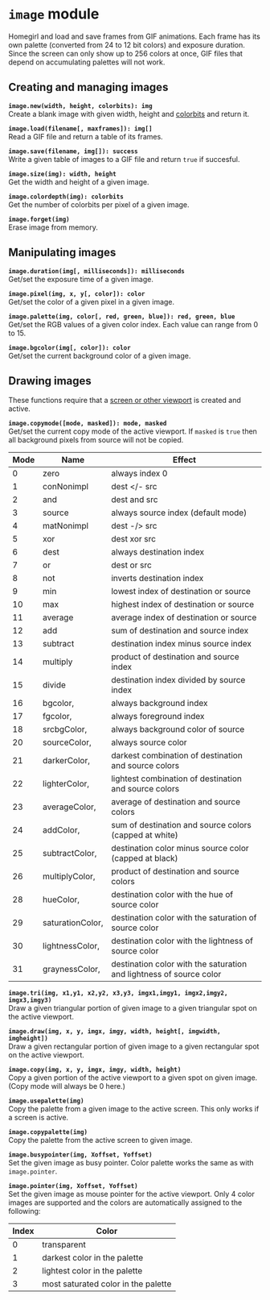 `image` module
==============
Homegirl and load and save frames from GIF animations. Each frame has its own palette (converted from 24 to 12 bit colors) and exposure duration. Since the screen can only show up to 256 colors at once, GIF files that depend on accumulating palettes will not work.

Creating and managing images
----------------------------
**`image.new(width, height, colorbits): img`**  
Create a blank image with given width, height and [colorbits](view) and return it.

**`image.load(filename[, maxframes]): img[]`**  
Read a GIF file and return a table of its frames.

**`image.save(filename, img[]): success`**  
Write a given table of images to a GIF file and return `true` if succesful.

**`image.size(img): width, height`**  
Get the width and height of a given image.

**`image.colordepth(img): colorbits`**  
Get the number of colorbits per pixel of a given image.

**`image.forget(img)`**  
Erase image from memory.


Manipulating images
-------------------
**`image.duration(img[, milliseconds]): milliseconds`**  
Get/set the exposure time of a given image.

**`image.pixel(img, x, y[, color]): color`**  
Get/set the color of a given pixel in a given image.

**`image.palette(img, color[, red, green, blue]): red, green, blue`**  
Get/set the RGB values of a given color index. Each value can range from 0 to 15.

**`image.bgcolor(img[, color]): color`**  
Get/set the current background color of a given image.


Drawing images
--------------
These functions require that a [screen or other viewport](view) is created and active.

**`image.copymode([mode, masked]): mode, masked`**  
Get/set the current copy mode of the active viewport. If `masked` is `true` then all background pixels from source will not be copied.

Mode | Name | Effect
-----|------|-------
 0|  zero       | always index 0
 1|  conNonimpl | dest </- src
 2|  and        | dest and src
 3|  source     | always source index (default mode)
 4|  matNonimpl | dest -/> src
 5|  xor        | dest xor src
 6|  dest       | always destination index
 7|  or         | dest or src
 8|  not        | inverts destination index
 9|  min        | lowest index of destination or source
10|  max        | highest index of destination or source
11|  average    | average index of destination or source
12|  add        | sum of destination and source index
13|  subtract   | destination index minus source index
14|  multiply   | product of destination and source index
15|  divide     | destination index divided by source index
16|  bgcolor,         | always background index
17|  fgcolor,         | always foreground index
18|  srcbgColor,      | always background color of source
20|  sourceColor,     | always source color
21|  darkerColor,     | darkest combination of destination and source colors
22|  lighterColor,    | lightest combination of destination and source colors
23|  averageColor,    | average of destination and source colors
24|  addColor,        | sum of destination and source colors (capped at white)
25|  subtractColor,   | destination color minus source color (capped at black)
26|  multiplyColor,   | product of destination and source colors
28|  hueColor,        | destination color with the hue of source color
29|  saturationColor, | destination color with the saturation of source color
30|  lightnessColor,  | destination color with the lightness of source color
31|  graynessColor,   | destination color with the saturation and lightness of source color


**`image.tri(img, x1,y1, x2,y2, x3,y3, imgx1,imgy1, imgx2,imgy2, imgx3,imgy3)`**  
Draw a given triangular portion of given image to a given triangular spot on the active viewport.

**`image.draw(img, x, y, imgx, imgy, width, height[, imgwidth, imgheight])`**  
Draw a given rectangular portion of given image to a given rectangular spot on the active viewport.

**`image.copy(img, x, y, imgx, imgy, width, height)`**  
Copy a given portion of the active viewport to a given spot on given image. (Copy mode will always be 0 here.)

**`image.usepalette(img)`**  
Copy the palette from a given image to the active screen. This only works if a screen is active.

**`image.copypalette(img)`**  
Copy the palette from the active screen to given image.

**`image.busypointer(img, Xoffset, Yoffset)`**  
Set the given image as busy pointer. Color palette works the same as with `image.pointer`.

**`image.pointer(img, Xoffset, Yoffset)`**  
Set the given image as mouse pointer for the active viewport. Only 4 color images are supported and the colors are automatically assigned to the following:

Index | Color
------|------
0 | transparent
1 | darkest color in the palette
2 | lightest color in the palette
3 | most saturated color in the palette
